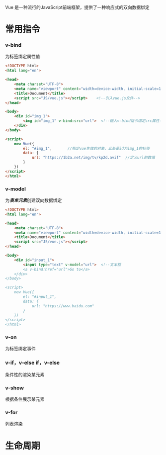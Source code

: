 Vue 是一种流行的JavaScript前端框架，提供了一种响应式的双向数据绑定
# 常用指令
### v-bind
为标签绑定属性值
```html
<!DOCTYPE html>
<html lang="en">

<head>
    <meta charset="UTF-8">
    <meta name="viewport" content="width=device-width, initial-scale=1.0">
    <title>Document</title>
    <script src="JS/vue.js"></script>    <!--引入vue.js文件-->
</head>

<body>
    <div id="img_1">
        <img id="img_1" v-bind:src="url">  <!--输入v-bind指令绑定src属性-->
    </div>
</body>

<script>
    new Vue({
        el: "#img_1",       //指定vue生效的对象，此处是id为img_1的标签
        data: {
            url: "https://1b2a.net/img/tv/kp2d.avif"  //定义url的数值
        }
    })
</script>
</html>
```
### v-model
为***表单元素***创建双向数据绑定
```html
<!DOCTYPE html>
<html lang="en">

<head>
    <meta charset="UTF-8">
    <meta name="viewport" content="width=device-width, initial-scale=1.0">
    <title>Document</title>
    <script src="JS/vue.js"></script>
</head>

<body>
    <div id="input_1">
        <input type="text" v-model="url">  <!--文本框
        <a v-bind:href="url">Go to</a>
    </div>
</body>

<script>
    new Vue({
        el: "#input_1",
        data: {
            url: "https://www.baidu.com"
        }
    })
</script>
</html>
```
### v-on
为标签绑定事件

### v-if，v-else if，v-else
条件性的渲染某元素

### v-show
根据条件展示某元素

### v-for
列表渲染







# 生命周期


































